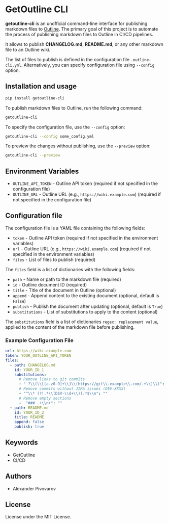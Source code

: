 # GetOutline CLI

**getoutline-cli** is an unofficial command-line interface for publishing markdown files to [Outline](https://getoutline.com/).
The primary goal of this project is to automate the process of publishing markdown files to Outline in CI/CD pipelines.

It allows to publish **CHANGELOG.md**, **README.md**, or any other markdown file to an Outline wiki.

The list of files to publish is defined in the configuration file `.outline-cli.yml`.
Alternatively, you can specify configuration file using `--config` option.

## Installation and usage

```bash
pip install getoutline-cli
```

To publish markdown files to Outline, run the following command:

```bash
getoutline-cli
```

To specify the configuration file, use the `--config` option:

```bash
getoutline-cli --config some_config.yml
```

To preview the changes without publishing, use the `--preview` option:

```bash
getoutline-cli --preview
```

## Environment Variables

- `OUTLINE_API_TOKEN` - Outline API token (required if not specified in the configuration file)
- `OUTLINE_URL` - Outline URL (e.g., `https://wiki.example.com`) (required if not specified in the configuration file)

## Configuration file

The configuration file is a YAML file containing the following fields:

- `token` - Outline API token (required if not specified in the environment variables)
- `url` - Outline URL (e.g., `https://wiki.example.com`) (required if not specified in the environment variables)
- `files` - List of files to publish (required)

The `files` field is a list of dictionaries with the following fields:

- `path` - Name or path to the markdown file (required)
- `id` - Outline document ID (required)
- `title` - Title of the document in Outline (optional)
- `append` - Append content to the existing document (optional, default is `False`)
- `publish` - Publish the document after updating (optional, default is `True`)
- `substitutions` - List of substitutions to apply to the content (optional)

The `substitutions` field is a list of dictionaries `regex: replacement value`,
applied to the content of the markdown file before publishing.

### Example Configuration File

```yaml
url: https://wiki.example.com
token: YOUR_OUTLINE_API_TOKEN
files:
  - path: CHANGELOG.md
    id: YOUR_ID_1
    substitutions:
      # Remove links to git commits
      - " ?\\(\\[[a-z0-9]+\\]\\(https://git\\.example\\.com/.+\\)\\)": ""
      # Remove commits without JIRA issues (DEV-XXXX)
      - "^\\* (?!.*\\(DEV-\\d+\\)).*$\\n": ""
      # Remove empty sections
      -  "### .+\\n+": ""
  - path: README.md
    id: YOUR_ID_2
    title: README
    append: false
    publish: true
```

## Keywords

- GetOutline
- CI/CD

## Authors

- Alexander Pivovarov

## License

License under the MIT License.
